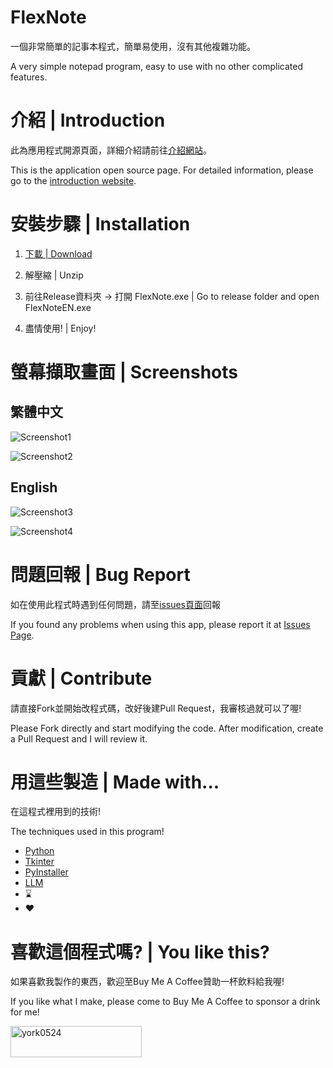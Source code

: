 # FlexNote
一個非常簡單的記事本程式，簡單易使用，沒有其他複雜功能。

A very simple notepad program, easy to use with no other complicated features. 

# 介紹 | Introduction
此為應用程式開源頁面，詳細介紹請前往[介紹網站](https://york9675.github.io/flexnote/)。

This is the application open source page. For detailed information, please go to the [introduction website](https://york9675.github.io/flexnote/english).

# 安裝步驟 | Installation

1. [下載 | Download](https://github.com/york9675/flexnote-app/releases/latest)

2. 解壓縮 | Unzip

3. 前往Release資料夾 -> 打開 FlexNote.exe | Go to release folder and open FlexNoteEN.exe

4. 盡情使用! | Enjoy!

# 螢幕擷取畫面 | Screenshots

## 繁體中文
![Screenshot1](https://york9675.github.io/flexnote/screenshot.png)

![Screenshot2](https://york9675.github.io/flexnote/feature1.png)

## English
![Screenshot3](https://york9675.github.io/flexnote/screenshot_en.png)

![Screenshot4](https://york9675.github.io/flexnote/feature1_en.png)

# 問題回報 | Bug Report
如在使用此程式時遇到任何問題，請至[issues頁面](https://github.com/york9675/flexnote-app/issues)回報

If you found any problems when using this app, please report it at [Issues Page](https://github.com/york9675/flexnote-app/issues).

# 貢獻 | Contribute
請直接Fork並開始改程式碼，改好後建Pull Request，我審核過就可以了喔!

Please Fork directly and start modifying the code. After modification, create a Pull Request and I will review it.

# 用這些製造 | Made with...
在這程式裡用到的技術!

The techniques used in this program!

*   [Python](https://www.python.org/)
*   [Tkinter](https://docs.python.org/3/library/tkinter.html)
*   [PyInstaller](https://pyinstaller.org/)
*   [LLM](https://chat.openai.com/)
*   ⌛
*   ❤️

# 喜歡這個程式嗎? | You like this?
如果喜歡我製作的東西，歡迎至Buy Me A Coffee贊助一杯飲料給我喔!

If you like what I make, please come to Buy Me A Coffee to sponsor a drink for me!

<p><a href="https://www.buymeacoffee.com/york0524"><img align="left" src="https://cdn.buymeacoffee.com/buttons/v2/default-yellow.png" height="50" width="210" alt="york0524"></a></p>
